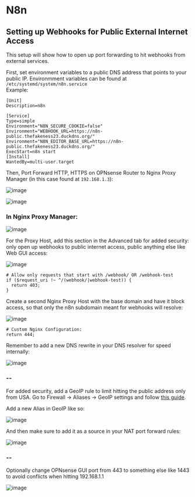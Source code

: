 # N8n


## Setting up Webhooks for Public External Internet Access

This setup will show how to open up port forwarding to hit webhooks from external services.  

First, set environment variables to a public DNS address that points to your public IP. Environmment variables can be found at `/etc/systemd/system/n8n.service`  
Example:  
```
[Unit]
Description=n8n

[Service]
Type=simple
Environment="N8N_SECURE_COOKIE=false"
Environment="WEBHOOK_URL=https://n8n-public.thefakeness23.duckdns.org/"
Environment="N8N_EDITOR_BASE_URL=https://n8n-public.thefakeness23.duckdns.org/"
ExecStart=n8n start
[Install]
WantedBy=multi-user.target
```

Then, Port Forward HTTP, HTTPS on OPNsense Router to Nginx Proxy Manager (in this case found at `192.168.1.3`):  
  
![image](https://github.com/user-attachments/assets/e03d764d-064c-412d-a1b8-286b361a2157)  

![image](https://github.com/user-attachments/assets/b316b123-5598-4fce-a2a3-6160bc21c4a8)  

### In Nginx Proxy Manager:  

![image](https://github.com/user-attachments/assets/af72947f-a6ab-4577-abc1-43119ebdaa66)  

For the Proxy Host, add this section in the Advanced tab for added security: only open up webhooks to public internet access, public anything else like Web GUI access:  
  
![image](https://github.com/user-attachments/assets/344de078-4b5a-4f98-8831-1a3c67847b9a)  


```
# Allow only requests that start with /webhook/ OR /webhook-test
if ($request_uri !~ ^/(webhook/|webhook-test)) {
  return 403;
}
```
  
Create a second Nginx Proxy Host with the base domain and have it block access, so that only the n8n subdomain meant for webhooks will resolve:  
  
![image](https://github.com/user-attachments/assets/39c391b5-eea2-482a-90da-82e6d6faf6a0)  


```
# Custom Nginx Configuration:
return 444;
```  

Remember to add a new DNS rewrite in your DNS resolver for speed internally: 

![image](https://github.com/user-attachments/assets/7c91a3b0-659e-48d1-be54-1e7536c16479)  

### --

For added security, add a GeoIP rule to limit hitting the public address only from USA. Go to Firewall -> Aliases -> GeoIP settings and follow [this guide](https://docs.opnsense.org/manual/how-tos/maxmind_geo_ip.html).  

Add a new Alias in GeoIP like so:  

![image](https://github.com/user-attachments/assets/277b83af-1a29-40b5-a01b-b3301fb5c235)  

And then make sure to add it as a source in your NAT port forward rules:  

![image](https://github.com/user-attachments/assets/41ec5a8b-1ec8-4e24-9ed4-b6f18b4552c4)  
  
### --

Optionally change OPNsense GUI port from 443 to something else like 1443 to avoid conflicts when hitting 192.168.1.1  

![image](https://github.com/user-attachments/assets/a57d2fdb-6486-4efc-ab45-bb00bc6b6e17)  



